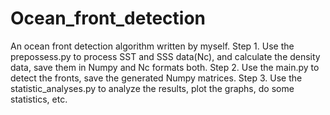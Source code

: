 # Ocean_front_detection
An ocean front detection algorithm written by myself.
Step 1. Use the prepossess.py to process SST and SSS data(Nc), and calculate the density data, save them in Numpy and Nc formats both.
Step 2. Use the main.py to detect the fronts, save the generated Numpy matrices.
Step 3. Use the statistic_analyses.py to analyze the results, plot the graphs, do some statistics, etc.

